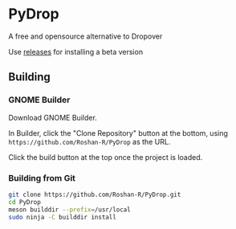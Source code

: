 # PyDrop
A free and opensource alternative to Dropover

Use [releases](https://github.com/Roshan-R/PyDrop/releases) for installing a beta version



## Building

### GNOME Builder

Download GNOME Builder.

In Builder, click the "Clone Repository" button at the bottom, using `https://github.com/Roshan-R/PyDrop` as the URL.

Click the build button at the top once the project is loaded.

### Building from Git

```bash
git clone https://github.com/Roshan-R/PyDrop.git
cd PyDrop
meson builddir --prefix=/usr/local
sudo ninja -C builddir install
```
